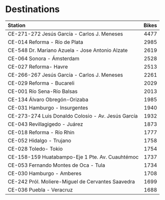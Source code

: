 # Destinations  

| Station                                            |   Bikes |
|:---------------------------------------------------|-------:|
| CE-271-272 Jesús García - Carlos J. Meneses        |   4477 |
| CE-014 Reforma - Río de Plata                      |   2985 |
| CE-548 Dr. Mariano Azuela - Jose Antonio Alzate    |   2619 |
| CE-064 Sonora - Ámsterdam                          |   2528 |
| CE-027 Reforma- Havre                              |   2513 |
| CE-266-267 Jesús García - Carlos J. Meneses        |   2261 |
| CE-029 Reforma - Bucareli                          |   2029 |
| CE-001 Río Sena-Río Balsas                         |   2013 |
| CE-134 Álvaro Obregón-Orizaba                      |   1985 |
| CE-031 Hamburgo - Insurgentes                      |   1940 |
| CE-273-274 Luis Donaldo Colosio - Av. Jesús García |   1932 |
| CE-043 Revillagigedo - Juárez                      |   1873 |
| CE-018 Reforma - Río Rhin                          |   1777 |
| CE-052 Hidalgo - Trujano                           |   1758 |
| CE-028 Toledo- Tokio                               |   1754 |
| CE-158-159 Huatabampo-Eje 1 Pte. Av. Cuauhtémoc    |   1737 |
| CE-053 Fernando Montes de Oca - Tula               |   1734 |
| CE-030 Hamburgo - Amberes                          |   1708 |
| CE-242 Pról. Moliere-Miguel de Cervantes Saavedra  |   1699 |
| CE-036 Puebla - Veracruz                           |   1688 |